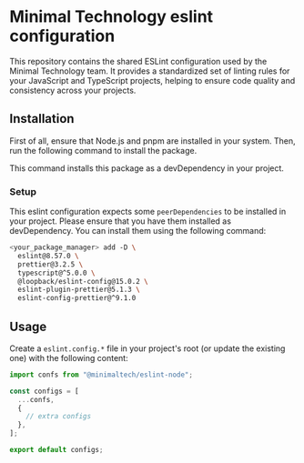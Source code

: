 # Minimal Technology eslint configuration

This repository contains the shared ESLint configuration used by the Minimal Technology team. It provides a standardized set of linting rules for your JavaScript and TypeScript projects, helping to ensure code quality and consistency across your projects.

## Installation

First of all, ensure that Node.js and pnpm are installed in your system. Then, run the following command to install the package.

This command installs this package as a devDependency in your project.

### Setup

This eslint configuration expects some `peerDependencies` to be installed in your project. Please ensure that you have them installed as devDependency.
You can install them using the following command:

```bash
<your_package_manager> add -D \
  eslint@8.57.0 \
  prettier@3.2.5 \
  typescript@^5.0.0 \
  @loopback/eslint-config@15.0.2 \
  eslint-plugin-prettier@5.1.3 \
  eslint-config-prettier@^9.1.0
```

## Usage

Create a `eslint.config.*` file in your project's root (or update the existing one) with the following content:

```ts
import confs from "@minimaltech/eslint-node";

const configs = [
  ...confs,
  {
    // extra configs
  },
];

export default configs;
```
